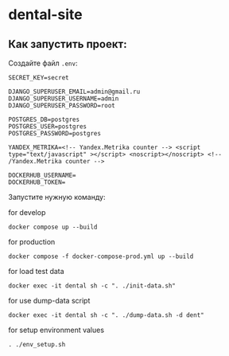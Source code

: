# dental-site

## Как запустить проект:

Создайте файл `.env`:

```dotenv
SECRET_KEY=secret

DJANGO_SUPERUSER_EMAIL=admin@gmail.ru
DJANGO_SUPERUSER_USERNAME=admin
DJANGO_SUPERUSER_PASSWORD=root

POSTGRES_DB=postgres
POSTGRES_USER=postgres
POSTGRES_PASSWORD=postgres

YANDEX_METRIKA=<!-- Yandex.Metrika counter --> <script type="text/javascript" ></script> <noscript></noscript> <!-- /Yandex.Metrika counter -->

DOCKERHUB_USERNAME=
DOCKERHUB_TOKEN=

```

Запустите нужную команду:

for develop

```docker compose up --build```

for production

```docker compose -f docker-compose-prod.yml up --build```

for load test data

```docker exec -it dental sh -c ". ./init-data.sh"```

for use dump-data script

```docker exec -it dental sh -c ". ./dump-data.sh -d dent"```

for setup environment values

```. ./env_setup.sh```
